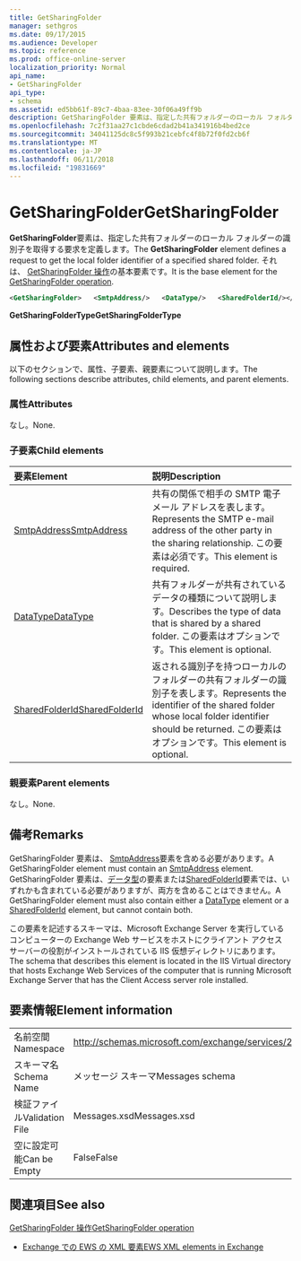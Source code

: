 ```yaml
---
title: GetSharingFolder
manager: sethgros
ms.date: 09/17/2015
ms.audience: Developer
ms.topic: reference
ms.prod: office-online-server
localization_priority: Normal
api_name:
- GetSharingFolder
api_type:
- schema
ms.assetid: ed5bb61f-89c7-4baa-83ee-30f06a49ff9b
description: GetSharingFolder 要素は、指定した共有フォルダーのローカル フォルダーの識別子を取得する要求を定義します。 それは、GetSharingFolder 操作の基本要素です。
ms.openlocfilehash: 7c2f31aa27c1cbde6cdad2b41a341916b4bed2ce
ms.sourcegitcommit: 34041125dc8c5f993b21cebfc4f8b72f0fd2cb6f
ms.translationtype: MT
ms.contentlocale: ja-JP
ms.lasthandoff: 06/11/2018
ms.locfileid: "19831669"
---
```

# <a name="getsharingfolder"></a><span data-ttu-id="60c59-104">GetSharingFolder</span><span class="sxs-lookup"><span data-stu-id="60c59-104">GetSharingFolder</span></span>

<span data-ttu-id="60c59-105">**GetSharingFolder**要素は、指定した共有フォルダーのローカル フォルダーの識別子を取得する要求を定義します。</span><span class="sxs-lookup"><span data-stu-id="60c59-105">The **GetSharingFolder** element defines a request to get the local folder identifier of a specified shared folder.</span></span> <span data-ttu-id="60c59-106">それは、 [GetSharingFolder 操作](getsharingfolder-operation.md)の基本要素です。</span><span class="sxs-lookup"><span data-stu-id="60c59-106">It is the base element for the [GetSharingFolder operation](getsharingfolder-operation.md).</span></span>
  
```xml
<GetSharingFolder>   <SmtpAddress/>   <DataType/>   <SharedFolderId/></GetSharingFolder>
```

 <span data-ttu-id="60c59-107">**GetSharingFolderType**</span><span class="sxs-lookup"><span data-stu-id="60c59-107">**GetSharingFolderType**</span></span>
## <a name="attributes-and-elements"></a><span data-ttu-id="60c59-108">属性および要素</span><span class="sxs-lookup"><span data-stu-id="60c59-108">Attributes and elements</span></span>

<span data-ttu-id="60c59-109">以下のセクションで、属性、子要素、親要素について説明します。</span><span class="sxs-lookup"><span data-stu-id="60c59-109">The following sections describe attributes, child elements, and parent elements.</span></span>
  
### <a name="attributes"></a><span data-ttu-id="60c59-110">属性</span><span class="sxs-lookup"><span data-stu-id="60c59-110">Attributes</span></span>

<span data-ttu-id="60c59-111">なし。</span><span class="sxs-lookup"><span data-stu-id="60c59-111">None.</span></span>
  
### <a name="child-elements"></a><span data-ttu-id="60c59-112">子要素</span><span class="sxs-lookup"><span data-stu-id="60c59-112">Child elements</span></span>

|<span data-ttu-id="60c59-113">**要素**</span><span class="sxs-lookup"><span data-stu-id="60c59-113">**Element**</span></span>|<span data-ttu-id="60c59-114">**説明**</span><span class="sxs-lookup"><span data-stu-id="60c59-114">**Description**</span></span>|
|:-----|:-----|
|[<span data-ttu-id="60c59-115">SmtpAddress</span><span class="sxs-lookup"><span data-stu-id="60c59-115">SmtpAddress</span></span>](smtpaddress.md) <br/> |<span data-ttu-id="60c59-116">共有の関係で相手の SMTP 電子メール アドレスを表します。</span><span class="sxs-lookup"><span data-stu-id="60c59-116">Represents the SMTP e-mail address of the other party in the sharing relationship.</span></span> <span data-ttu-id="60c59-117">この要素は必須です。</span><span class="sxs-lookup"><span data-stu-id="60c59-117">This element is required.</span></span>  <br/> |
|[<span data-ttu-id="60c59-118">DataType</span><span class="sxs-lookup"><span data-stu-id="60c59-118">DataType</span></span>](datatype.md) <br/> |<span data-ttu-id="60c59-119">共有フォルダーが共有されているデータの種類について説明します。</span><span class="sxs-lookup"><span data-stu-id="60c59-119">Describes the type of data that is shared by a shared folder.</span></span> <span data-ttu-id="60c59-120">この要素はオプションです。</span><span class="sxs-lookup"><span data-stu-id="60c59-120">This element is optional.</span></span>  <br/> |
|[<span data-ttu-id="60c59-121">SharedFolderId</span><span class="sxs-lookup"><span data-stu-id="60c59-121">SharedFolderId</span></span>](sharedfolderid.md) <br/> |<span data-ttu-id="60c59-122">返される識別子を持つローカルのフォルダーの共有フォルダーの識別子を表します。</span><span class="sxs-lookup"><span data-stu-id="60c59-122">Represents the identifier of the shared folder whose local folder identifier should be returned.</span></span> <span data-ttu-id="60c59-123">この要素はオプションです。</span><span class="sxs-lookup"><span data-stu-id="60c59-123">This element is optional.</span></span>  <br/> |
   
### <a name="parent-elements"></a><span data-ttu-id="60c59-124">親要素</span><span class="sxs-lookup"><span data-stu-id="60c59-124">Parent elements</span></span>

<span data-ttu-id="60c59-125">なし。</span><span class="sxs-lookup"><span data-stu-id="60c59-125">None.</span></span>
  
## <a name="remarks"></a><span data-ttu-id="60c59-126">備考</span><span class="sxs-lookup"><span data-stu-id="60c59-126">Remarks</span></span>

<span data-ttu-id="60c59-127">GetSharingFolder 要素は、 [SmtpAddress](smtpaddress.md)要素を含める必要があります。</span><span class="sxs-lookup"><span data-stu-id="60c59-127">A GetSharingFolder element must contain an [SmtpAddress](smtpaddress.md) element.</span></span> <span data-ttu-id="60c59-128">GetSharingFolder 要素は、[データ型](datatype.md)の要素または[SharedFolderId](sharedfolderid.md)要素では、いずれかも含まれている必要がありますが、両方を含めることはできません。</span><span class="sxs-lookup"><span data-stu-id="60c59-128">A GetSharingFolder element must also contain either a [DataType](datatype.md) element or a [SharedFolderId](sharedfolderid.md) element, but cannot contain both.</span></span> 
  
<span data-ttu-id="60c59-129">この要素を記述するスキーマは、Microsoft Exchange Server を実行しているコンピューターの Exchange Web サービスをホストにクライアント アクセス サーバーの役割がインストールされている IIS 仮想ディレクトリにあります。</span><span class="sxs-lookup"><span data-stu-id="60c59-129">The schema that describes this element is located in the IIS Virtual directory that hosts Exchange Web Services of the computer that is running Microsoft Exchange Server that has the Client Access server role installed.</span></span>
  
## <a name="element-information"></a><span data-ttu-id="60c59-130">要素情報</span><span class="sxs-lookup"><span data-stu-id="60c59-130">Element information</span></span>

|||
|:-----|:-----|
|<span data-ttu-id="60c59-131">名前空間</span><span class="sxs-lookup"><span data-stu-id="60c59-131">Namespace</span></span>  <br/> |http://schemas.microsoft.com/exchange/services/2006/messages  <br/> |
|<span data-ttu-id="60c59-132">スキーマ名</span><span class="sxs-lookup"><span data-stu-id="60c59-132">Schema Name</span></span>  <br/> |<span data-ttu-id="60c59-133">メッセージ スキーマ</span><span class="sxs-lookup"><span data-stu-id="60c59-133">Messages schema</span></span>  <br/> |
|<span data-ttu-id="60c59-134">検証ファイル</span><span class="sxs-lookup"><span data-stu-id="60c59-134">Validation File</span></span>  <br/> |<span data-ttu-id="60c59-135">Messages.xsd</span><span class="sxs-lookup"><span data-stu-id="60c59-135">Messages.xsd</span></span>  <br/> |
|<span data-ttu-id="60c59-136">空に設定可能</span><span class="sxs-lookup"><span data-stu-id="60c59-136">Can be Empty</span></span>  <br/> |<span data-ttu-id="60c59-137">False</span><span class="sxs-lookup"><span data-stu-id="60c59-137">False</span></span>  <br/> |
   
## <a name="see-also"></a><span data-ttu-id="60c59-138">関連項目</span><span class="sxs-lookup"><span data-stu-id="60c59-138">See also</span></span>



[<span data-ttu-id="60c59-139">GetSharingFolder 操作</span><span class="sxs-lookup"><span data-stu-id="60c59-139">GetSharingFolder operation</span></span>](getsharingfolder-operation.md)


- [<span data-ttu-id="60c59-140">Exchange での EWS の XML 要素</span><span class="sxs-lookup"><span data-stu-id="60c59-140">EWS XML elements in Exchange</span></span>](ews-xml-elements-in-exchange.md)

